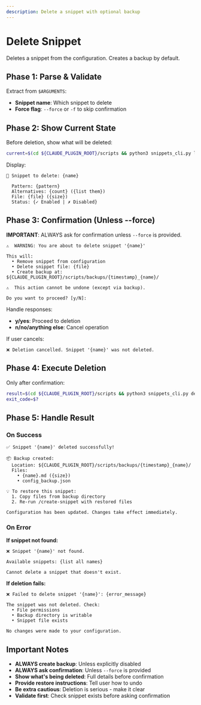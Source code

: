 ```yaml
---
description: Delete a snippet with optional backup
---
```


# Delete Snippet

Deletes a snippet from the configuration. Creates a backup by default.

## Phase 1: Parse & Validate

Extract from `$ARGUMENTS`:
- **Snippet name**: Which snippet to delete
- **Force flag**: `--force` or `-f` to skip confirmation

## Phase 2: Show Current State

Before deletion, show what will be deleted:

```bash
current=$(cd ${CLAUDE_PLUGIN_ROOT}/scripts && python3 snippets_cli.py list "$name" 2>&1)
```

Display:

```
📄 Snippet to delete: {name}

  Pattern: {pattern}
  Alternatives: {count} ({list them})
  File: {file} ({size})
  Status: {✓ Enabled | ✗ Disabled}
```

## Phase 3: Confirmation (Unless --force)

**IMPORTANT**: ALWAYS ask for confirmation unless `--force` is provided.

```
⚠️  WARNING: You are about to delete snippet '{name}'

This will:
  • Remove snippet from configuration
  • Delete snippet file: {file}
  • Create backup at: ${CLAUDE_PLUGIN_ROOT}/scripts/backups/{timestamp}_{name}/

⚠️  This action cannot be undone (except via backup).

Do you want to proceed? [y/N]:
```

Handle responses:
- **y/yes**: Proceed to deletion
- **n/no/anything else**: Cancel operation

If user cancels:
```
❌ Deletion cancelled. Snippet '{name}' was not deleted.
```

## Phase 4: Execute Deletion

Only after confirmation:

```bash
result=$(cd ${CLAUDE_PLUGIN_ROOT}/scripts && python3 snippets_cli.py delete "$name" --backup 2>&1)
exit_code=$?
```

## Phase 5: Handle Result

### On Success

```
✅ Snippet '{name}' deleted successfully!

📦 Backup created:
  Location: ${CLAUDE_PLUGIN_ROOT}/scripts/backups/{timestamp}_{name}/
  Files:
    • {name}.md ({size})
    • config_backup.json

💡 To restore this snippet:
  1. Copy files from backup directory
  2. Re-run /create-snippet with restored files

Configuration has been updated. Changes take effect immediately.
```

### On Error

**If snippet not found:**
```
❌ Snippet '{name}' not found.

Available snippets: {list all names}

Cannot delete a snippet that doesn't exist.
```

**If deletion fails:**
```
❌ Failed to delete snippet '{name}': {error_message}

The snippet was not deleted. Check:
  • File permissions
  • Backup directory is writable
  • Snippet file exists

No changes were made to your configuration.
```

## Important Notes

- **ALWAYS create backup**: Unless explicitly disabled
- **ALWAYS ask confirmation**: Unless `--force` is provided
- **Show what's being deleted**: Full details before confirmation
- **Provide restore instructions**: Tell user how to undo
- **Be extra cautious**: Deletion is serious - make it clear
- **Validate first**: Check snippet exists before asking confirmation
